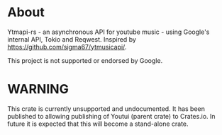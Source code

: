 # About
Ytmapi-rs - an asynchronous API for youtube music - using Google's internal API, Tokio and Reqwest. Inspired by https://github.com/sigma67/ytmusicapi/.

This project is not supported or endorsed by Google.
# WARNING
This crate is currently unsupported and undocumented.
It has been published to allowing publishing of Youtui (parent crate) to Crates.io.
In future it is expected that this will become a stand-alone crate.
